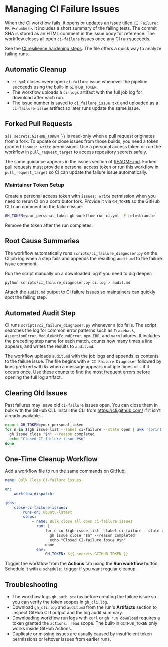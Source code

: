 # Managing CI Failure Issues

When the CI workflow fails, it opens or updates an issue titled `CI Failure: PR #<number>`.
It includes a short summary of the failing tests.
The commit SHA is stored as an HTML comment in the issue body for reference.
The workflow closes all open `ci-failure` issues once any CI run succeeds.

See the [CI resilience hardening steps](../codex/prompts/ci_resilience_hardening.md).
The file offers a quick way to analyze failing runs.

## Automatic Cleanup

-   `ci.yml` closes every open `ci-failure` issue whenever the pipeline succeeds using the built-in `GITHUB_TOKEN`.
-   The workflow uploads a `ci-logs` artifact with the full job log for download after each run.
-   The issue number is saved to `ci_failure_issue.txt` and uploaded as a `ci-failure-issue` artifact so later runs update the same issue.

## Forked Pull Requests

`${{ secrets.GITHUB_TOKEN }}` is read-only when a pull request originates from a
fork. To update or close issues from those builds, you need a token granted
`issues: write` permissions. Use a personal access token or run the workflow in
`pull_request_target` to access repository secrets safely.

The same guidance appears in the issues section of
[README.md](README.md#issues-and-pull-requests). Forked pull requests must
provide a personal access token or run this workflow in `pull_request_target`
so CI can update the failure issue automatically.

### Maintainer Token Setup

Create a personal access token with `issues: write` permission when you need to
rerun CI on a contributor fork. Provide it via `GH_TOKEN` so the GitHub CLI can
comment on the failure issue:

```bash
GH_TOKEN=your_personal_token gh workflow run ci.yml -F ref=<branch>
```

Remove the token after the run completes.

## Root Cause Summaries

The workflow automatically runs `scripts/ci_failure_diagnoser.py` on the CI job log when
a step fails and appends the resulting `audit.md` to the failure issue comment.

Run the script manually on a downloaded log if you need to dig deeper:

```bash
python scripts/ci_failure_diagnoser.py ci.log > audit.md
```

Attach the `audit.md` output to CI failure issues so maintainers can quickly spot the failing step.

## Automated Audit Step

CI runs `scripts/ci_failure_diagnoser.py` whenever a job fails. The script searches the
log for common error patterns such as `Traceback`, `AssertionError`,
`ModuleNotFoundError`, `npm ERR`, and `yarn` failures. It includes the preceding
step name for each match, counts how many times a line appears, and writes the
results to `audit.md`.

The workflow uploads `audit.md` with the job logs and appends its contents to
the failure issue. The file begins with `# CI Failure Diagnoser` followed by lines
prefixed with `Nx` when a message appears multiple times or `-` if it occurs
once. Use these counts to find the most frequent errors before opening the full
log artifact.

## Clearing Old Issues

Past failures may leave old `ci-failure` issues open. You can close them in bulk with the GitHub CLI.
Install the CLI from <https://cli.github.com/> if it isn't already available.

```bash
export GH_TOKEN=your_personal_token
for n in $(gh issue list --label ci-failure --state open | awk '{print $1}' | grep -Eo '[0-9]+'); do
  gh issue close "$n" --reason completed
  echo "Closed CI-failure issue #$n"
done
```

## One-Time Cleanup Workflow

Add a workflow file to run the same commands on GitHub:

```yaml
name: Bulk Close CI-failure Issues

on:
    workflow_dispatch:

jobs:
    close-ci-failure-issues:
        runs-on: ubuntu-latest
        steps:
            - name: Bulk close all open ci-failure issues
              run: |
                  for n in $(gh issue list --label ci-failure --state open | awk '{print $1}' | grep -Eo '[0-9]+'); do
                    gh issue close "$n" --reason completed
                    echo "Closed CI-failure issue #$n"
                  done
              env:
                  GH_TOKEN: ${{ secrets.GITHUB_TOKEN }}
```

Trigger the workflow from the **Actions** tab using the **Run workflow** button.
Schedule it with a `schedule:` trigger if you want regular cleanup.

## Troubleshooting

-   The workflow logs `gh auth status` before creating the failure issue so you can
    verify the token scopes in `gh_cli.log`.
-   Download `gh_cli.log` and `audit.md` from the run's **Artifacts** section to
    inspect GitHub CLI output and the log audit summary.
-   Downloading workflow run logs with `curl` or `gh run download` requires a
    token granted the `actions: read` scope. The built-in `GITHUB_TOKEN` only
    works inside GitHub Actions.
-   Duplicate or missing issues are usually caused by insufficient token permissions or leftover issues from earlier runs.
